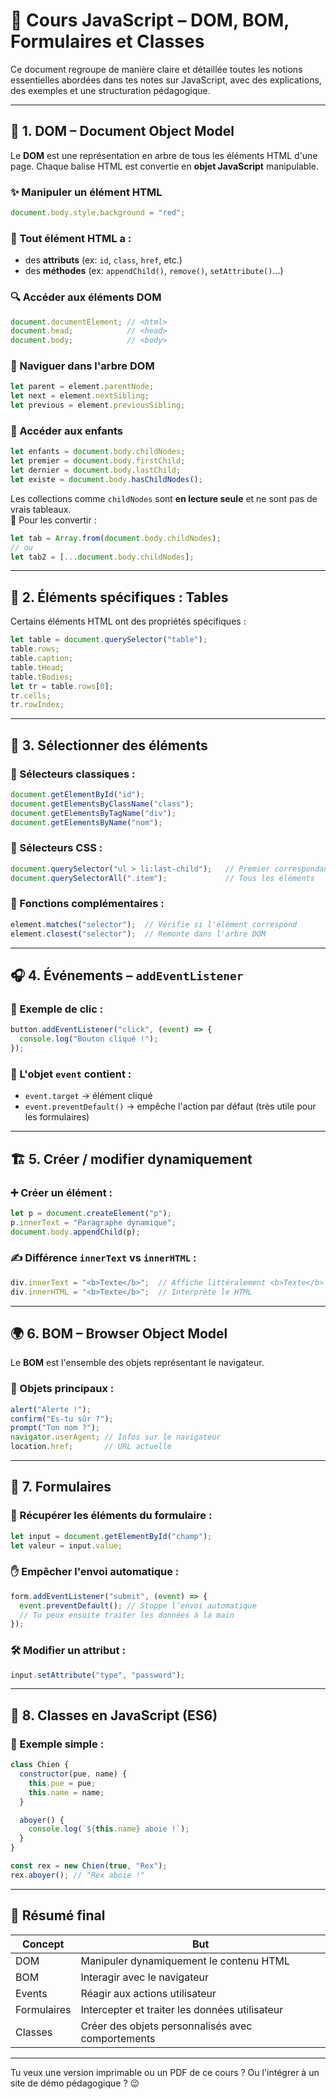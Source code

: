 # 📘 Cours JavaScript – DOM, BOM, Formulaires et Classes

Ce document regroupe de manière claire et détaillée toutes les notions essentielles abordées dans tes notes sur JavaScript, avec des explications, des exemples et une structuration pédagogique.

---

## 🔹 1. DOM – Document Object Model

Le **DOM** est une représentation en arbre de tous les éléments HTML d'une page. Chaque balise HTML est convertie en **objet JavaScript** manipulable.

### ✨ Manipuler un élément HTML
```js
document.body.style.background = "red";
```

### 🧠 Tout élément HTML a :
- des **attributs** (ex: `id`, `class`, `href`, etc.)
- des **méthodes** (ex: `appendChild()`, `remove()`, `setAttribute()`…)

### 🔍 Accéder aux éléments DOM
```js
document.documentElement; // <html>
document.head;            // <head>
document.body;            // <body>
```

### 🔄 Naviguer dans l'arbre DOM
```js
let parent = element.parentNode;
let next = element.nextSibling;
let previous = element.previousSibling;
```

### 👶 Accéder aux enfants
```js
let enfants = document.body.childNodes;
let premier = document.body.firstChild;
let dernier = document.body.lastChild;
let existe = document.body.hasChildNodes();
```

Les collections comme `childNodes` sont **en lecture seule** et ne sont pas de vrais tableaux.  
🔄 Pour les convertir :
```js
let tab = Array.from(document.body.childNodes);
// ou
let tab2 = [...document.body.childNodes];
```

---

## 🧮 2. Éléments spécifiques : Tables

Certains éléments HTML ont des propriétés spécifiques :
```js
let table = document.querySelector("table");
table.rows;
table.caption;
table.tHead;
table.tBodies;
let tr = table.rows[0];
tr.cells;
tr.rowIndex;
```

---

## 🧲 3. Sélectionner des éléments

### 🔧 Sélecteurs classiques :
```js
document.getElementById("id");
document.getElementsByClassName("class");
document.getElementsByTagName("div");
document.getElementsByName("nom");
```

### 🧪 Sélecteurs CSS :
```js
document.querySelector("ul > li:last-child");   // Premier correspondant
document.querySelectorAll(".item");             // Tous les éléments
```

### 🧩 Fonctions complémentaires :
```js
element.matches("selector");  // Vérifie si l'élément correspond
element.closest("selector");  // Remonte dans l'arbre DOM
```

---

## 🎧 4. Événements – `addEventListener`

### 🔘 Exemple de clic :
```js
button.addEventListener("click", (event) => {
  console.log("Bouton cliqué !");
});
```

### 🧠 L'objet `event` contient :
- `event.target` → élément cliqué
- `event.preventDefault()` → empêche l'action par défaut (très utile pour les formulaires)

---

## 🏗️ 5. Créer / modifier dynamiquement

### ➕ Créer un élément :
```js
let p = document.createElement("p");
p.innerText = "Paragraphe dynamique";
document.body.appendChild(p);
```

### ✍️ Différence `innerText` vs `innerHTML` :
```js
div.innerText = "<b>Texte</b>";  // Affiche littéralement <b>Texte</b>
div.innerHTML = "<b>Texte</b>";  // Interprète le HTML
```

---

## 🌍 6. BOM – Browser Object Model

Le **BOM** est l'ensemble des objets représentant le navigateur.

### 🔑 Objets principaux :
```js
alert("Alerte !");
confirm("Es-tu sûr ?");
prompt("Ton nom ?");
navigator.userAgent; // Infos sur le navigateur
location.href;       // URL actuelle
```

---

## 📝 7. Formulaires

### 🧩 Récupérer les éléments du formulaire :
```js
let input = document.getElementById("champ");
let valeur = input.value;
```

### ✋ Empêcher l'envoi automatique :
```js
form.addEventListener("submit", (event) => {
  event.preventDefault(); // Stoppe l’envoi automatique
  // Tu peux ensuite traiter les données à la main
});
```

### 🛠️ Modifier un attribut :
```js
input.setAttribute("type", "password");
```

---

## 🧱 8. Classes en JavaScript (ES6)

### 🐶 Exemple simple :
```js
class Chien {
  constructor(pue, name) {
    this.pue = pue;
    this.name = name;
  }

  aboyer() {
    console.log(`${this.name} aboie !`);
  }
}

const rex = new Chien(true, "Rex");
rex.aboyer(); // "Rex aboie !"
```

---

## 🧠 Résumé final

| Concept       | But                                                   |
|---------------|--------------------------------------------------------|
| DOM           | Manipuler dynamiquement le contenu HTML               |
| BOM           | Interagir avec le navigateur                          |
| Events        | Réagir aux actions utilisateur                        |
| Formulaires   | Intercepter et traiter les données utilisateur        |
| Classes       | Créer des objets personnalisés avec comportements     |

---

Tu veux une version imprimable ou un PDF de ce cours ? Ou l'intégrer à un site de démo pédagogique ? 😉
